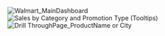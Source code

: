 ![Walmart_MainDashboard](https://github.com/user-attachments/assets/7d01d1a0-e79e-46af-b733-ce3fd6ef7b24)
![Sales by Category and Promotion Type (Tooltips)](https://github.com/user-attachments/assets/3fa91b37-c8a7-4fb0-a321-25c76359d7b8)
![Drill ThroughPage_ProductName or City](https://github.com/user-attachments/assets/25278adb-431c-41d3-9321-f712e8daec58)
